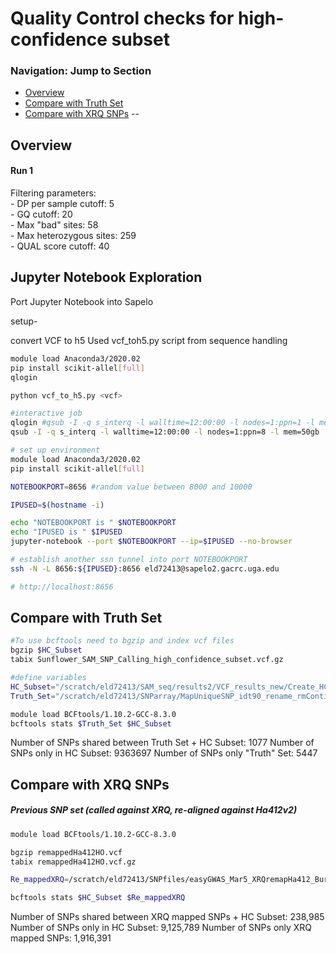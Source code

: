 # Quality Control checks for high-confidence subset

### Navigation: Jump to Section

- [Overview](#overview)
- [Compare with Truth Set](#compare-with-truth-set)
- [Compare with XRQ SNPs](#compare-with-xrq-snps)
--

## Overview

#### Run 1
Filtering parameters:  
	- DP per sample cutoff: 5  
	- GQ cutoff: 20  
	- Max "bad" sites: 58  
	- Max heterozygous sites: 259  
	- QUAL score cutoff: 40

## Jupyter Notebook Exploration

Port Jupyter Notebook into Sapelo

setup-

convert VCF to h5
Used vcf_toh5.py script from sequence handling
```bash
module load Anaconda3/2020.02
pip install scikit-allel[full]
qlogin

python vcf_to_h5.py <vcf>
```

```bash
#interactive job
qlogin #qsub -I -q s_interq -l walltime=12:00:00 -l nodes=1:ppn=1 -l mem=2gb
qsub -I -q s_interq -l walltime=12:00:00 -l nodes=1:ppn=8 -l mem=50gb

# set up environment
module load Anaconda3/2020.02
pip install scikit-allel[full]

NOTEBOOKPORT=8656 #random value between 8000 and 10000

IPUSED=$(hostname -i)

echo "NOTEBOOKPORT is " $NOTEBOOKPORT
echo "IPUSED is " $IPUSED
jupyter-notebook --port $NOTEBOOKPORT --ip=$IPUSED --no-browser

# establish another ssn tunnel into port NOTEBOOKPORT
ssh -N -L 8656:${IPUSED}:8656 eld72413@sapelo2.gacrc.uga.edu

# http://localhost:8656

```


## Compare with Truth Set

```bash
#To use bcftools need to bgzip and index vcf files
bgzip $HC_Subset
tabix Sunflower_SAM_SNP_Calling_high_confidence_subset.vcf.gz

#define variables
HC_Subset="/scratch/eld72413/SAM_seq/results2/VCF_results_new/Create_HC_Subset/Sunflower_SAM_SNP_Calling_high_confidence_subset.vcf.gz"
Truth_Set="/scratch/eld72413/SNParray/MapUniqueSNP_idt90_rename_rmContigs.vcf.gz"

module load BCFtools/1.10.2-GCC-8.3.0
bcftools stats $Truth_Set $HC_Subset
```
Number of SNPs shared between Truth Set + HC Subset: 1077
Number of SNPs only in HC Subset: 9363697
Number of SNPs only "Truth" Set: 5447

## Compare with XRQ SNPs
##### Previous SNP set (called against XRQ, re-aligned against Ha412v2)

```bash
module load BCFtools/1.10.2-GCC-8.3.0

bgzip remappedHa412HO.vcf
tabix remappedHa412HO.vcf.gz

Re_mappedXRQ=/scratch/eld72413/SNPfiles/easyGWAS_Mar5_XRQremapHa412_Burke/remappedHa412HO.vcf.gz

bcftools stats $HC_Subset $Re_mappedXRQ
```

Number of SNPs shared between XRQ mapped SNPs + HC Subset: 238,985
Number of SNPs only in HC Subset: 9,125,789
Number of SNPs only XRQ mapped SNPs: 1,916,391


